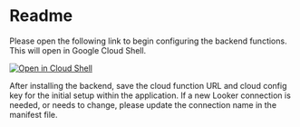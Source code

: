 # Readme

Please open the following link to begin configuring the backend functions. This will open in Google Cloud Shell.

[![Open in Cloud Shell](https://gstatic.com/cloudssh/images/open-btn.svg)](https://ssh.cloud.google.com/cloudshell/editor?cloudshell_git_repo=https://github.com/bytecodeio/looker-explore-assistant&cloudshell_workspace=./&cloudshell_tutorial=explore-assistant-backend/cloudshell_README.md&shellonly=true&cloudshell_git_branch=marketplace_deploy)

After installing the backend, save the cloud function URL and cloud config key for the initial setup within the application. If a new Looker connection is needed, or needs to change, please update the connection name in the manifest file.
